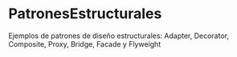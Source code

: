 # PatronesEstructurales
Ejemplos de patrones de diseño estructurales: Adapter, Decorator, Composite, Proxy, Bridge, Facade y Flyweight
